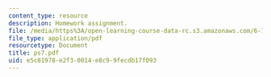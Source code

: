 ```yaml
---
content_type: resource
description: Homework assignment.
file: /media/https%3A/open-learning-course-data-rc.s3.amazonaws.com/6-728-applied-quantum-and-statistical-physics-fall-2006/e5c81978e2f30014e8c99fecdb17f093_ps7.pdf
file_type: application/pdf
resourcetype: Document
title: ps7.pdf
uid: e5c81978-e2f3-0014-e8c9-9fecdb17f093
---
```

